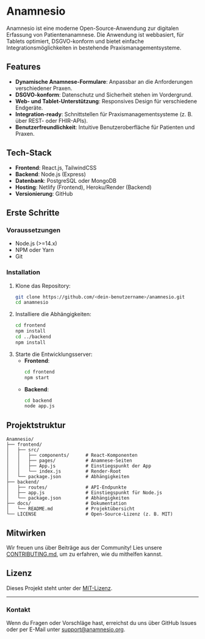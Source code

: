 # Anamnesio

Anamnesio ist eine moderne Open-Source-Anwendung zur digitalen Erfassung von Patientenanamnese. Die Anwendung ist webbasiert, für Tablets optimiert, DSGVO-konform und bietet einfache Integrationsmöglichkeiten in bestehende Praxismanagementsysteme.

## Features
- **Dynamische Anamnese-Formulare**: Anpassbar an die Anforderungen verschiedener Praxen.
- **DSGVO-konform**: Datenschutz und Sicherheit stehen im Vordergrund.
- **Web- und Tablet-Unterstützung**: Responsives Design für verschiedene Endgeräte.
- **Integration-ready**: Schnittstellen für Praxismanagementsysteme (z. B. über REST- oder FHIR-APIs).
- **Benutzerfreundlichkeit**: Intuitive Benutzeroberfläche für Patienten und Praxen.

## Tech-Stack
- **Frontend**: React.js, TailwindCSS
- **Backend**: Node.js (Express)
- **Datenbank**: PostgreSQL oder MongoDB
- **Hosting**: Netlify (Frontend), Heroku/Render (Backend)
- **Versionierung**: GitHub

## Erste Schritte

### Voraussetzungen
- Node.js (>=14.x)
- NPM oder Yarn
- Git

### Installation
1. Klone das Repository:
   ```bash
   git clone https://github.com/<dein-benutzername>/anamnesio.git
   cd anamnesio
   ```
2. Installiere die Abhängigkeiten:
   ```bash
   cd frontend
   npm install
   cd ../backend
   npm install
   ```
3. Starte die Entwicklungsserver:
   - **Frontend**:
     ```bash
     cd frontend
     npm start
     ```
   - **Backend**:
     ```bash
     cd backend
     node app.js
     ```

## Projektstruktur
```
Anamnesio/
├── frontend/
│   ├── src/
│   │   ├── components/      # React-Komponenten
│   │   ├── pages/           # Anamnese-Seiten
│   │   ├── App.js           # Einstiegspunkt der App
│   │   └── index.js         # Render-Root
│   └── package.json         # Abhängigkeiten
├── backend/
│   ├── routes/              # API-Endpunkte
│   ├── app.js               # Einstiegspunkt für Node.js
│   └── package.json         # Abhängigkeiten
├── docs/                    # Dokumentation
│   └── README.md            # Projektübersicht
└── LICENSE                  # Open-Source-Lizenz (z. B. MIT)
```

## Mitwirken
Wir freuen uns über Beiträge aus der Community! Lies unsere [CONTRIBUTING.md](docs/CONTRIBUTING.md), um zu erfahren, wie du mithelfen kannst.

## Lizenz
Dieses Projekt steht unter der [MIT-Lizenz](LICENSE).

---

### Kontakt
Wenn du Fragen oder Vorschläge hast, erreichst du uns über GitHub Issues oder per E-Mail unter support@anamnesio.org.
